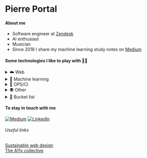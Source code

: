 # Pierre Portal

#### About me

- Software engineer at [Zendesk](https://zendesk.com)
- AI enthusiast
- Musician
- Since 2018 I share my machine learning study notes on [Medium](https://medium.com/@hello-pierreportal)

#### Some technologies I like to play with 👨‍💻

<details>
    <summary>☁️ Web</summary>
    <img alt="typescript" src="https://img.shields.io/badge/typescript-111?style=flat-square&logo=typescript" />
    <img alt="react" src="https://img.shields.io/badge/react-111?style=flat-square&logo=react" />
    <img alt="threejs" src="https://img.shields.io/badge/three.js-111?style=flat-square&logo=three.js" />
    <img alt="nodejs" src="https://img.shields.io/badge/node.js-111?style=flat-square&logo=node.js" />
    <img alt="graphql" src="https://img.shields.io/badge/graphql-111?style=flat-square&logo=graphql" />
    <img alt="mongodb" src="https://img.shields.io/badge/mongodb-111?style=flat-square&logo=mongodb" />
    <img alt="webpack" src="https://img.shields.io/badge/webpack-111?style=flat-square&logo=webpack" />
    <img alt="eslint" src="https://img.shields.io/badge/eslint-111?style=flat-square&logo=eslint" />
</details>

<details>
    <summary>🤖 Machine learning</summary>
    <img alt="python" src="https://img.shields.io/badge/python-111?style=flat-square&logo=python" />
    <img alt="pytorch" src="https://img.shields.io/badge/pytorch-111?style=flat-square&logo=pytorch" />
    <img alt="tensorflow" src="https://img.shields.io/badge/tensorflow-111?style=flat-square&logo=tensorflow" />
    <img alt="scikitlearn" src="https://img.shields.io/badge/scikitlearn-111?style=flat-square&logo=scikitlearn" />
    <img alt="keras" src="https://img.shields.io/badge/keras-111?style=flat-square&logo=keras" />
    <img alt="numpy" src="https://img.shields.io/badge/numpy-111?style=flat-square&logo=numpy" />
    <img alt="jupyter" src="https://img.shields.io/badge/jupyter-111?style=flat-square&logo=jupyter" />
</details>

<details>
    <summary>🧪 OPS/CI</summary>
    <img alt="docker" src="https://img.shields.io/badge/docker-111?style=flat-square&logo=docker" />
    <img alt="linux" src="https://img.shields.io/badge/linux-111?style=flat-square&logo=linux" />
    <img alt="cypress" src="https://img.shields.io/badge/cypress-111?style=flat-square&logo=cypress" />
    <img alt="jest" src="https://img.shields.io/badge/jest-111?style=flat-square&logo=jest" />
    <img alt="git" src="https://img.shields.io/badge/git-111?style=flat-square&logo=git" />
    <img alt="jenkins" src="https://img.shields.io/badge/jenkins-111?style=flat-square&logo=jenkins" />
</details>

<details>
    <summary>👽 Other</summary>
    <img alt="raspberrypi" src="https://img.shields.io/badge/raspberrypi-111?style=flat-square&logo=raspberrypi" />
    <img alt="bash" src="https://img.shields.io/badge/bash-111?style=flat-square&logo=gnubash" />
    <img alt="blender" src="https://img.shields.io/badge/blender-111?style=flat-square&logo=blender" />
    <img alt="arduino" src="https://img.shields.io/badge/arduino-111?style=flat-square&logo=arduino" />
    <img alt="chuck" src="https://img.shields.io/badge/chuck-111?style=flat-square&logo=chuck" />
</details>

<details>
    <summary>🩵 Bucket list</summary>
    <img alt="elixir" src="https://img.shields.io/badge/elixir-111?style=flat-square&logo=elixir" />
    <img alt="julia" src="https://img.shields.io/badge/julia-111?style=flat-square&logo=julia" />
    <img alt="lisp" src="https://img.shields.io/badge/lisp-111?style=flat-square&logo=lisp" />
    <img alt="clojure" src="https://img.shields.io/badge/clojure-111?style=flat-square&logo=clojure" />
</details>

#### To stay in touch with me

[![Medium](https://img.shields.io/badge/Medium-12100E?style=flat-square&logo=medium&logoColor=white)](https://medium.com/@hello-pierreportal)
[![LinkedIn](https://img.shields.io/badge/Linkedin-0A66C2?style=flat-square&logo=Linkedin&logoColor=white)](https://www.linkedin.com/in/pierreportal/)

###### Useful links

[Sustainable web design](https://sustainablewebdesign.org/)\
[The A11y collective](https://www.a11y-collective.com/product/accessible-design-the-basics/?gad_source=1gclid=Cj0KCQiA5rGuBhCnARIsAN11vgS0UelZli06S7Lcs7Rq7kbu7gWWhTBZD1XIfbecJb_jWCsT7UsSS3gaAow2EALw_wcB)
